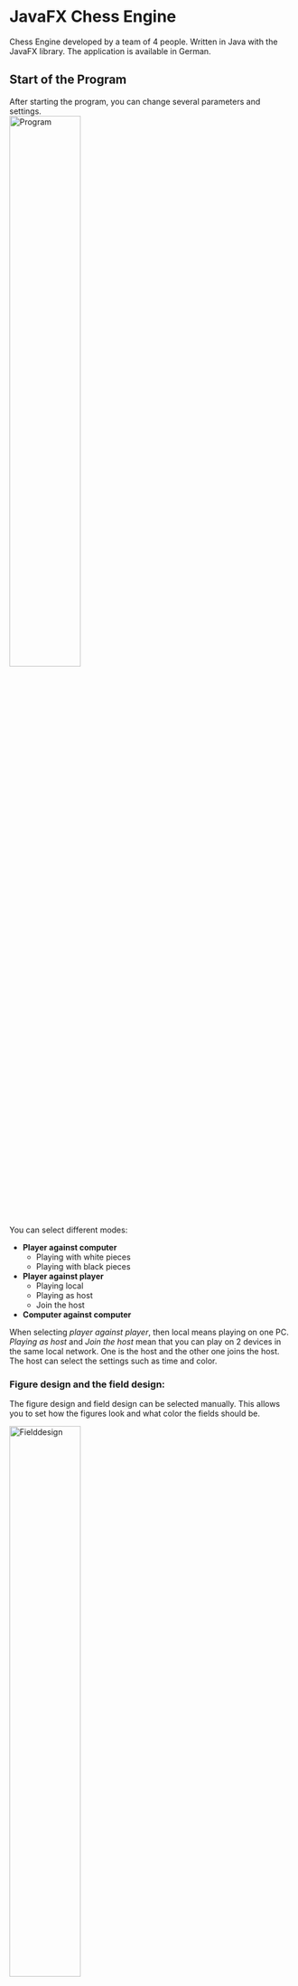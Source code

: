 # JavaFX Chess Engine
Chess Engine developed by a team of 4 people. Written in Java with the JavaFX library. 
The application is available in German.

## Start of the Program
After starting the program, you can change several parameters and settings. <br>
<img src="https://github.com/Lutu-gl/Chess-JavaFx/assets/74654393/1e3249f7-30b7-4d33-a929-2c096acdd698" alt="Program" style="width: 50%;" />

You can select different modes:
- **Player against computer**
  - Playing with white pieces
  - Playing with black pieces
- **Player against player**
  - Playing local
  - Playing as host
  - Join the host
- **Computer against computer**


When selecting *player against player*, then local means playing on one PC. 
*Playing as host* and *Join the host* mean that you can play on 2 devices in the same local network. One is the host and the other one joins the host. 
The host can select the settings such as time and color.

### Figure design and the field design:
The figure design and field design can be selected manually. This allows you to set how the figures look and what color the fields should be.

<img src="https://github.com/Lutu-gl/Chess-JavaFx/assets/74654393/3922a710-c747-4a40-96fb-789d2d73602f" alt="Fielddesign" style="width: 50%;" />
<img src="https://github.com/Lutu-gl/Chess-JavaFx/assets/74654393/d844902e-e076-435b-ab89-8fe0b8cd2ec1" alt="Piecedesing" style="width: 50%;" />



### AI
If you play against the computer, you compete against the AI built into the program. It
works with a self-created opening book. The AI then calculates its move using the
minimax algorithm with alpha beta pruning and evaluates the position using various criterias:
- Material
- Position of the figures
- Mobility of the pieces
- Safety of the king

## Playing chess
After you press 'start', the settings window closes and the game board appears. You can move pieces by clicking or dragging.
There is the possiblity to make premoves (A premove in chess is when a player sets up a move that plays automatically as soon as it's their turn, independently of the opponent's move) <br>
<img src="https://github.com/Lutu-gl/Chess-JavaFx/assets/74654393/0bc292ad-96bb-4e42-838e-5fc5fdfbb9ea" alt="Fielddesign" style="width: 50%;" />

If you play against the computer with black or have 2 computers playing, you start the AI by clicking once on the chessboard.
<img src="https://github.com/Lutu-gl/Chess-JavaFx/assets/74654393/2e0314c1-34b2-4772-bac0-e5b83bb92d43" alt="Fielddesign" style="width: 50%;" />

Various information is displayed on the right-hand side:
- Clock
- Moves in PGN notation
- 'Take back' button
- 'Resign' button

## Installation
The application requires a Java Runtime Enviroment 15.0.2 - 16.0.1. <br>
If you want to compile the code, the JavaFX library is needed.

## Conclusion
We hope you enjoy trying out and exploring our chess engine!
